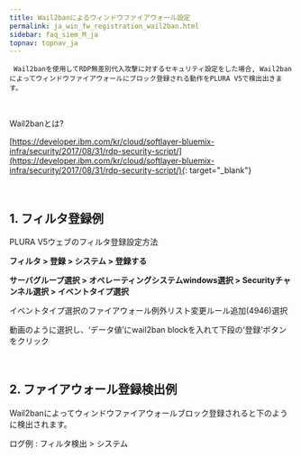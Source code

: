 ```yaml
---
title: Wail2banによるウィンドウファイアウォール設定
permalink: ja_win_fw_registration_wail2ban.html
sidebar: faq_siem_M_ja
topnav: topnav_ja
---
```


     Wail2banを使用してRDP無差別代入攻撃に対するセキュリティ設定をした場合, Wail2banによってウィンドウファイアウォールにブロック登録される動作をPLURA V5で検出出きます。

<br />

Wail2banとは?

[https://developer.ibm.com/kr/cloud/softlayer-bluemix-infra/security/2017/08/31/rdp-security-script/](https://developer.ibm.com/kr/cloud/softlayer-bluemix-infra/security/2017/08/31/rdp-security-script/){: target="_blank"}

<br />

## 1. フィルタ登録例

PLURA V5ウェブのフィルタ登録設定方法

**フィルタ > 登録 > システム > 登録する**

**サーバグループ選択 > オペレーティングシステムwindows選択 > Securityチャンネル選択 > イベントタイプ選択**

<!-- [![image](/docs/images/Additianal/wail/1.png){: width="800" }](/docs/images/Additianal/wail/1.png){: target="_blank"}-->

イベントタイプ選択のファイアウォール例外リスト変更ルール追加(4946)選択

動画のように選択し、‘データ値’にwail2ban blockを入れて下段の‘登録’ボタンをクリック

<br />

## 2. ファイアウォール登録検出例

Wail2banによってウィンドウファイアウォールブロック登録されると下のように検出されます。

ログ例 : フィルタ検出 > システム

<!-- [![image](/docs/images/Additianal/wail/2.png){: width="800" }](/docs/images/Additianal/wail/2.png){: target="_blank"}-->



 